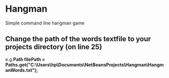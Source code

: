 # Hangman
Simple command line hangman game

## Change the path of the words textfile to your projects directory (on line 25)
e.g.**Path filePath = Paths.get("C:\\Users\\hp\\Documents\\NetBeansProjects\\Hangman\\HangmanWords.txt");**
